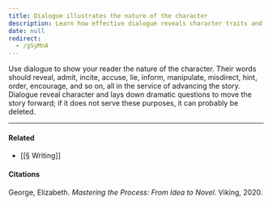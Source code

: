 ```yaml
---
title: Dialogue illustrates the nature of the character
description: Learn how effective dialogue reveals character traits and drives your story by showing emotions, intentions, and conflicts that engage readers and advance the plot.
date: null
redirect:
  - /gSyMnA
---
```


Use dialogue to show your reader the nature of the character. Their words should reveal, admit, incite, accuse, lie, inform, manipulate, misdirect, hint, order, encourage, and so on, all in the service of advancing the story. Dialogue reveal character and lays down dramatic questions to move the story forward; if it does not serve these purposes, it can probably be deleted.

---

#### Related

- [[§ Writing]]

#### Citations

George, Elizabeth. _Mastering the Process: From Idea to Novel_. Viking, 2020.
